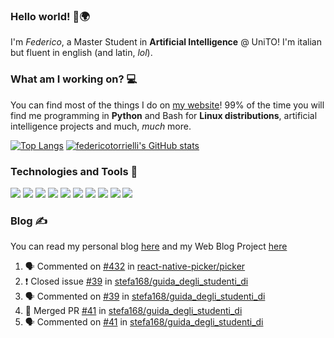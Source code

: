 ### Hello world! 👋🌍

I'm *Federico*, a Master Student in **Artificial Intelligence** @ UniTO!
I'm italian but fluent in english (and latin, *lol*).

### What am I working on? 💻

You can find most of the things I do on [my website](https://www.evilscript.eu/)!
99% of the time you will find me programming in **Python** and Bash for **Linux distributions**, artificial intelligence projects and much, *much* more.

[![Top Langs](https://github-readme-stats.vercel.app/api/top-langs/?username=federicotorrielli&langs_count=3)](https://github.com/anuraghazra/github-readme-stats)
[![federicotorrielli's GitHub stats](https://github-readme-stats.vercel.app/api?username=federicotorrielli)](https://github.com/anuraghazra/github-readme-stats)

### Technologies and Tools 🔧
![](https://img.shields.io/badge/OS-ArcoLinux-informational?style=flat&logo=Linux&logoColor=white&color=2bbc8a)
![](https://img.shields.io/badge/Editor-Neovim-informational?style=flat&logo=Neovim&logoColor=white&color=2bbc8a)
![](https://img.shields.io/badge/Code-Python-informational?style=flat&logo=Python&logoColor=white&color=2bbc8a)
![](https://img.shields.io/badge/Code-Javascript-informational?style=flat&logo=Javascript&logoColor=white&color=2bbc8a)
![](https://img.shields.io/badge/Code-Java-informational?style=flat&logo=Java&logoColor=white&color=2bbc8a)
![](https://img.shields.io/badge/Code-C-informational?style=flat&logo=C&logoColor=white&color=2bbc8a)
![](https://img.shields.io/badge/Code-Shell-informational?style=flat&logo=Shell&logoColor=white&color=2bbc8a)
![](https://img.shields.io/badge/Learning-Rust-informational?style=flat&logo=Rust&logoColor=white&color=2bbc8a)
![](https://img.shields.io/badge/Tools-PostgreSQL-informational?style=flat&logo=PostgreSQL&logoColor=white&color=e74c3c)
![](https://img.shields.io/badge/Tools-Docker-informational?style=flat&logo=Docker&logoColor=white&color=e74c3c)

### Blog ✍

You can read my personal blog [here](https://federicotorrielli.github.io/blog) and my Web Blog Project [here](https://computationalcoffee.github.io)

<!--START_SECTION:activity-->
1. 🗣 Commented on [#432](https://github.com/react-native-picker/picker/issues/432) in [react-native-picker/picker](https://github.com/react-native-picker/picker)
2. ❗️ Closed issue [#39](https://github.com/stefa168/guida_degli_studenti_di/issues/39) in [stefa168/guida_degli_studenti_di](https://github.com/stefa168/guida_degli_studenti_di)
3. 🗣 Commented on [#39](https://github.com/stefa168/guida_degli_studenti_di/issues/39) in [stefa168/guida_degli_studenti_di](https://github.com/stefa168/guida_degli_studenti_di)
4. 🎉 Merged PR [#41](https://github.com/stefa168/guida_degli_studenti_di/pull/41) in [stefa168/guida_degli_studenti_di](https://github.com/stefa168/guida_degli_studenti_di)
5. 🗣 Commented on [#41](https://github.com/stefa168/guida_degli_studenti_di/issues/41) in [stefa168/guida_degli_studenti_di](https://github.com/stefa168/guida_degli_studenti_di)
<!--END_SECTION:activity-->
